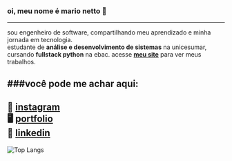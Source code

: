 ### oi, meu nome é mario netto 🥷
---
sou engenheiro de software, compartilhando meu aprendizado e minha jornada em tecnologia.</br>
estudante de **análise e desenvolvimento de sistemas** na unicesumar,</br>
cursando **fullstack python** na ebac.
acesse **[meu site](https://www.marionetto.me)** para ver meus trabalhos. 

###você pode me achar aqui:
---
📸 [instagram](https://www.instagram.com/nettoprod)<br/>
🖥️ [portfolio](https://www.marionetto.me)<br/>
🔗 [linkedin](https://www.linkedin.com/in/marionettojr/)<br/>
---
<!-- ![Anurag's GitHub stats](https://github-readme-stats.vercel.app/api?username=mario-netto&hide=contribs,prs&theme=ocean_dark)<br/> -->
![Top Langs](https://github-readme-stats.vercel.app/api/top-langs/?username=mario-netto&layout=compact&theme=ocean_dark)
